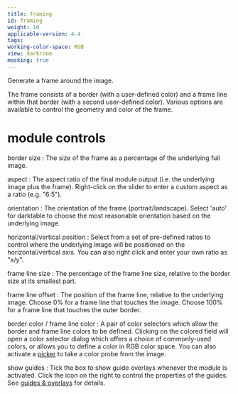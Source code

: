 ```yaml
---
title: framing
id: framing
weight: 10
applicable-version: 4.4
tags: 
working-color-space: RGB 
view: darkroom
masking: true
---
```


Generate a frame around the image. 

The frame consists of a border (with a user-defined color) and a frame line within that border (with a second user-defined color). Various options are available to control the geometry and color of the frame.

# module controls

border size
: The size of the frame as a percentage of the underlying full image.

aspect
: The aspect ratio of the final module output (i.e. the underlying image plus the frame). Right-click on the slider to enter a custom aspect as a ratio (e.g. "6:5").

orientation
: The orientation of the frame (portrait/landscape). Select 'auto' for darktable to choose the most reasonable orientation based on the underlying image.

horizontal/vertical position
: Select from a set of pre-defined ratios to control where the underlying image will be positioned on the horizontal/vertical axis. You can also right click and enter your own ratio as "x/y".

frame line size
: The percentage of the frame line size, relative to the border size at its smallest part.

frame line offset
: The position of the frame line, relative to the underlying image. Choose 0% for a frame line that touches the image. Choose 100% for a frame line that touches the outer border.

border color / frame line color
: A pair of color selectors which allow the border and frame line colors to be defined. Clicking on the colored field will open a color selector dialog which offers a choice of commonly-used colors, or allows you to define a color in RGB color space. You can also activate a [picker](../../darkroom/processing-modules/module-controls.md#pickers) to take a color probe from the image.

show guides
: Tick the box to show guide overlays whenever the module is activated. Click the icon on the right to control the properties of the guides. See [guides & overlays](../utility-modules/darkroom/guides-overlays.md) for details.

